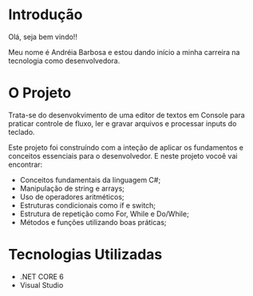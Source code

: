 # Introdução

Olá, seja bem vindo!!

Meu nome é Andréia Barbosa e estou dando início a minha carreira na tecnologia como desenvolvedora. 



# O Projeto

Trata-se do desenvokvimento de uma editor de textos em Console para praticar controle de fluxo, ler e gravar arquivos e processar inputs do teclado.

Este projeto foi construíndo com a inteção de aplicar os fundamentos e conceitos essenciais para o desenvolvedor. E neste projeto vocoê vai encontrar:

- Conceitos fundamentais da linguagem C#;
- Manipulação de string e arrays;
- Uso de operadores aritméticos;
- Estruturas condicionais como if e switch;
- Estrutura de repetição como For, While e Do/While;
- Métodos e funções utilizando boas práticas;





# Tecnologias Utilizadas

- .NET CORE 6 
- Visual Studio 
